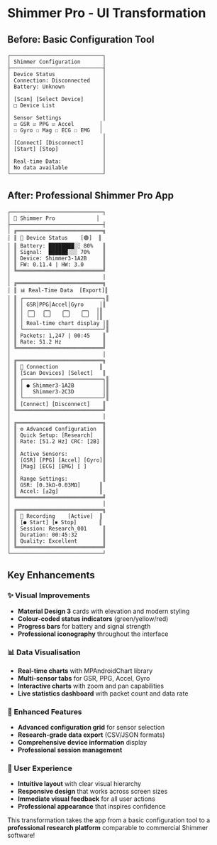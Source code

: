 # Shimmer Pro - UI Transformation

## Before: Basic Configuration Tool
```
┌─────────────────────────────┐
│ Shimmer Configuration       │
├─────────────────────────────┤
│ Device Status               │
│ Connection: Disconnected    │
│ Battery: Unknown            │
│                             │
│ [Scan] [Select Device]      │
│ □ Device List               │
│                             │
│ Sensor Settings             │
│ ☑ GSR ☑ PPG ☑ Accel        │
│ ☐ Gyro ☐ Mag ☐ ECG ☐ EMG   │
│                             │
│ [Connect] [Disconnect]      │
│ [Start] [Stop]              │
│                             │
│ Real-time Data:             │
│ No data available           │
└─────────────────────────────┘
```

## After: Professional Shimmer Pro App
```
┌─────────────────────────────┐
│ 🔧 Shimmer Pro             │
├─────────────────────────────┤
│ ╔═══════════════════════════╗
│ ║ 📡 Device Status    [🟢]  ║
│ ║ Battery: ████████░░ 80%   ║
│ ║ Signal:  ██████░░░ 70%    ║
│ ║ Device: Shimmer3-1A2B     ║
│ ║ FW: 0.11.4 | HW: 3.0      ║
│ ╚═══════════════════════════╝
│                             │
│ ╔═══════════════════════════╗
│ ║ 📊 Real-Time Data  [Export]║
│ ║ ┌─────────────────────────┐║
│ ║ │ GSR│PPG│Accel│Gyro     │║
│ ║ │ ╭─╮  ╭─╮   ╭─╮   ╭─╮  │║
│ ║ │ ╰─╯  ╰─╯   ╰─╯   ╰─╯  │║
│ ║ │ Real-time chart display │║
│ ║ └─────────────────────────┘║
│ ║ Packets: 1,247 | 00:45    ║
│ ║ Rate: 51.2 Hz             ║
│ ╚═══════════════════════════╝
│                             │
│ ╔═══════════════════════════╗
│ ║ 🔗 Connection             ║
│ ║ [Scan Devices] [Select]   ║
│ ║ ┌─────────────────────────┐║
│ ║ │ ● Shimmer3-1A2B         │║
│ ║ │   Shimmer3-2C3D         │║
│ ║ └─────────────────────────┘║
│ ║ [Connect] [Disconnect]    ║
│ ╚═══════════════════════════╝
│                             │
│ ╔═══════════════════════════╗
│ ║ ⚙️ Advanced Configuration  ║
│ ║ Quick Setup: [Research]   ║
│ ║ Rate: [51.2 Hz] CRC: [2B] ║
│ ║                           ║
│ ║ Active Sensors:           ║
│ ║ [GSR] [PPG] [Accel] [Gyro]║
│ ║ [Mag] [ECG] [EMG] [ ]     ║
│ ║                           ║
│ ║ Range Settings:           ║
│ ║ GSR: [0.3kΩ-0.03MΩ]      ║
│ ║ Accel: [±2g]             ║
│ ╚═══════════════════════════╝
│                             │
│ ╔═══════════════════════════╗
│ ║ 🔴 Recording    [Active]  ║
│ ║ [● Start] [⏹ Stop]       ║
│ ║ Session: Research_001     ║
│ ║ Duration: 00:45:32        ║
│ ║ Quality: Excellent        ║
│ ╚═══════════════════════════╝
└─────────────────────────────┘
```

## Key Enhancements

### ✨ Visual Improvements
- **Material Design 3** cards with elevation and modern styling
- **Colour-coded status indicators** (green/yellow/red)
- **Progress bars** for battery and signal strength
- **Professional iconography** throughout the interface

### 📊 Data Visualisation
- **Real-time charts** with MPAndroidChart library
- **Multi-sensor tabs** for GSR, PPG, Accel, Gyro
- **Interactive charts** with zoom and pan capabilities
- **Live statistics dashboard** with packet count and data rate

### 🔧 Enhanced Features
- **Advanced configuration grid** for sensor selection
- **Research-grade data export** (CSV/JSON formats)
- **Comprehensive device information** display
- **Professional session management**

### 🎯 User Experience
- **Intuitive layout** with clear visual hierarchy
- **Responsive design** that works across screen sizes
- **Immediate visual feedback** for all user actions
- **Professional appearance** that inspires confidence

This transformation takes the app from a basic configuration tool to a **professional research platform** comparable to commercial Shimmer software!
